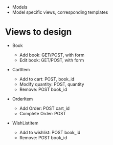 * Models
* Model specific views, corresponding templates

# Views to design

* Book
  * Add book: GET/POST, with form
  * Edit book: GET/POST, with form
  
* CartItem
  * Add to cart: POST, book_id
  * Modify quantity: POST, quantity
  * Remove: POST book_id
  
* OrderItem
  * Add Order: POST cart_id
  * Complete Order: POST
  
* WishListItem
  * Add to wishlist: POST book_id
  * Remove: POST book_id 
